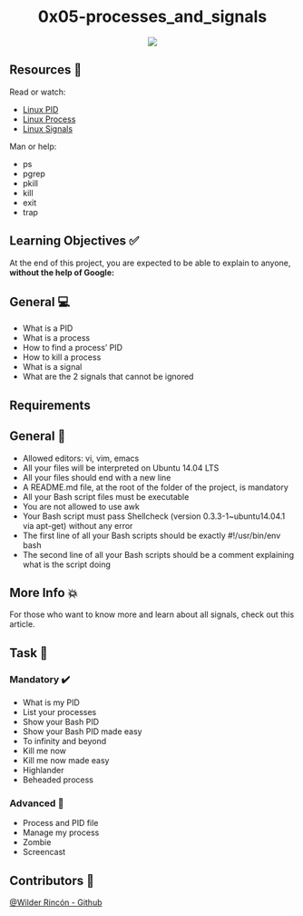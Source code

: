 <h1 align="center">0x05-processes_and_signals</h1>
<p align="center"> <img src = "https://i1.wp.com/geniusitt.com/wp-content/uploads/2018/08/DevOpstools-1.png?fit=1024%2C543&ssl=1" /></p>


## Resources :notebook:

Read or watch:

- [Linux PID](http://www.linfo.org/pid.html)
- [Linux Process](https://www.thegeekstuff.com/2012/03/linux-processes-environment/)
- [Linux Signals](https://www.thegeekstuff.com/2012/03/linux-signals-fundamentals/)

Man or help:

- ps
- pgrep
- pkill
- kill
- exit
- trap


## Learning Objectives :white_check_mark:
At the end of this project, you are expected to be able to explain to anyone, **without the help of Google:**

## General :computer: 

- What is a PID
- What is a process
- How to find a process’ PID
- How to kill a process
- What is a signal
- What are the 2 signals that cannot be ignored


## Requirements

## General :minidisc:

- Allowed editors: vi, vim, emacs
- All your files will be interpreted on Ubuntu 14.04 LTS
- All your files should end with a new line
- A README.md file, at the root of the folder of the project, is mandatory
- All your Bash script files must be executable
- You are not allowed to use awk
- Your Bash script must pass Shellcheck (version 0.3.3-1~ubuntu14.04.1 via apt-get) without any error
- The first line of all your Bash scripts should be exactly #!/usr/bin/env bash
- The second line of all your Bash scripts should be a comment explaining what is the script doing


## More Info :boom:
For those who want to know more and learn about all signals, check out this article. 


## Task :notebook:

### Mandatory :heavy_check_mark:
- What is my PID 
- List your processes
- Show your Bash PID
- Show your Bash PID made easy
- To infinity and beyond
- Kill me now
- Kill me now made easy
- Highlander
- Beheaded process

### Advanced :red_circle:
- Process and PID file
- Manage my process
- Zombie
- Screencast

## Contributors :busts_in_silhouette: 
[@Wilder Rincón - Github](https://github.com/wildcox80)
